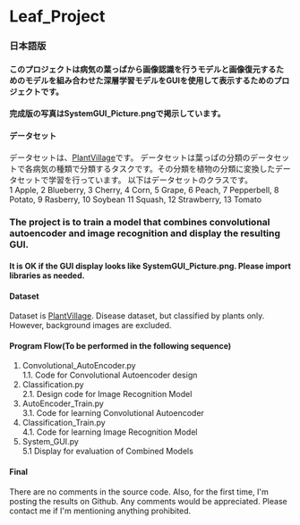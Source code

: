 # Leaf_Project
### 日本語版
#### このプロジェクトは病気の葉っぱから画像認識を行うモデルと画像復元するためのモデルを組み合わせた深層学習モデルをGUIを使用して表示するためのプロジェクトです。
#### 完成版の写真はSystemGUI_Picture.pngで掲示しています。

#### データセット
データセットは、[PlantVillage](https://data.mendeley.com/datasets/tywbtsjrjv/1)です。
データセットは葉っぱの分類のデータセットで各病気の種類で分類するタスクです。その分類を植物の分類に変換したデータセットで学習を行っています。
以下はデータセットのクラスです。<br>
1 Apple, 2 Blueberry, 3 Cherry, 4 Corn, 5 Grape, 6 Peach, 7 Pepperbell, 8 Potato, 9 Rasberry, 10 Soybean
11 Squash, 12 Strawberry, 13 Tomato

### The project is to train a model that combines convolutional autoencoder and image recognition and display the resulting GUI.
#### It is OK if the GUI display looks like SystemGUI_Picture.png. Please import libraries as needed.

#### Dataset
Dataset is [PlantVillage](https://data.mendeley.com/datasets/tywbtsjrjv/1).
Disease dataset, but classified by plants only. However, background images are excluded.

#### Program Flow(To be performed in the following sequence)
1. Convolutional_AutoEncoder.py<br>
   1.1. Code for Convolutional Autoencoder design<br>
2. Classification.py<br>
   2.1. Design code for Image Recognition Model<br>
3. AutoEncoder_Train.py<br>
   3.1. Code for learning Convolutional Autoencoder<br>
4. Classification_Train.py<br>
   4.1. Code for learning Image Recognition Model<br>
5. System_GUI.py<br>
   5.1 Display for evaluation of Combined Models<br>

#### Final
There are no comments in the source code.
Also, for the first time, I'm posting the results on Github. Any comments would be appreciated. Please contact me if I'm mentioning anything prohibited.
